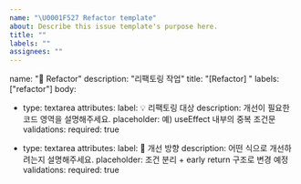 ```yaml
---
name: "\U0001F527 Refactor template"
about: Describe this issue template's purpose here.
title: ""
labels: ""
assignees: ""
---
```


name: "🔧 Refactor"
description: "리팩토링 작업"
title: "[Refactor] "
labels: ["refactor"]
body:

- type: textarea
  attributes:
  label: 💡 리팩토링 대상
  description: 개선이 필요한 코드 영역을 설명해주세요.
  placeholder: 예) useEffect 내부의 중복 조건문
  validations:
  required: true

- type: textarea
  attributes:
  label: 🔄 개선 방향
  description: 어떤 식으로 개선하려는지 설명해주세요.
  placeholder: 조건 분리 + early return 구조로 변경 예정
  validations:
  required: true
